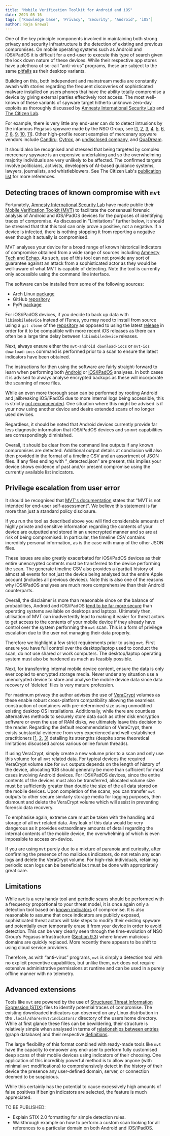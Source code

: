 ```yaml
---
title: "Mobile Verification Toolkit for Android and iOS"
date: 2023-05-16
tags: ['Knowledge base', 'Privacy', 'Security', 'Android', 'iOS']
author: Raja Grewal
---
```


One of the key principle components involved in maintaining both strong privacy and security infrastructure is the detection of existing and previous compromises. On mobile operating systems such as Android and iOS/iPadOS it is difficult for a end-user to execute this type of search given the lock down nature of these devices. While their respective app stores have a plethora of so-call “anti-virus” programs, these are subject to the same [pitfalls](https://privsec.dev/posts/knowledge/badness-enumeration/#antiviruses) as their desktop variants.

Building on this, both independent and mainstream media are constantly awash with stories regarding the frequent discoveries of sophisticated malware installed on users phones that have the ability totally compromise a device by giving external parties effectively root access. The most well-known of these variants of spyware target hitherto unknown zero-day exploits as thoroughly discussed by [Amnesty International Security Lab](https://www.amnesty.org/en/tech/) and [The Citizen Lab](https://citizenlab.ca/).

For example, there is very little any end-user can do to detect intrusions by the infamous Pegasus spyware made by the NSO Group, see [[1](https://citizenlab.ca/2016/08/million-dollar-dissident-iphone-zero-day-nso-group-uae/), [2](https://citizenlab.ca/2020/12/the-great-ipwn-journalists-hacked-with-suspected-nso-group-imessage-zero-click-exploit/), [3](https://www.amnesty.org/en/latest/research/2021/07/forensic-methodology-report-how-to-catch-nso-groups-pegasus/), [4](https://forbiddenstories.org/case/the-pegasus-project/), [5](https://citizenlab.ca/2022/01/project-torogoz-extensive-hacking-media-civil-society-el-salvador-pegasus-spyware/), [6](https://citizenlab.ca/2022/02/bahraini-activists-hacked-with-pegasus/), [7](https://citizenlab.ca/2022/04/peace-through-pegasus-jordanian-human-rights-defenders-and-journalists-hacked-with-pegasus-spyware/), [8](https://citizenlab.ca/2022/04/uk-government-officials-targeted-pegasus/), [9](https://citizenlab.ca/2022/07/geckospy-pegasus-spyware-used-against-thailands-pro-democracy-movement/), [10](https://citizenlab.ca/2022/10/new-pegasus-spyware-abuses-identified-in-mexico/), [11](https://citizenlab.ca/2023/04/nso-groups-pegasus-spyware-returns-in-2022/)]. Other high-profile recent examples of mercenary spyware vendors include [Candiru](https://citizenlab.ca/2021/07/hooking-candiru-another-mercenary-spyware-vendor-comes-into-focus/), [Cytrox](https://citizenlab.ca/2021/12/pegasus-vs-predator-dissidents-doubly-infected-iphone-reveals-cytrox-mercenary-spyware/), an [undisclosed company](https://www.amnesty.org/en/latest/news/2023/03/new-android-hacking-campaign-linked-to-mercenary-spyware-company/), and [QuaDream](https://citizenlab.ca/2023/04/spyware-vendor-quadream-exploits-victims-customers/).

It should also be recognised and stressed that being targeted by complex mercenary spyware is an expensive undertaking and so the overwhelming majority individuals are very unlikely to be affected. The confirmed targets involve politicians, activists, developers of AI-based guidance systems, lawyers, journalists, and whistleblowers. See The Citizen Lab's [publication list](https://citizenlab.ca/publications/) for more references.

## Detecting traces of known compromise with `mvt`

Fortunately, [Amnesty International Security Lab](https://www.amnesty.org/en/tech/) have made public their [Mobile Verification Toolkit (MVT)](https://docs.mvt.re/en/latest/) to facilitate the consensual forensic analysis of Android and iOS/iPadOS devices for the purposes of identifying traces of compromise. As discussed in "Limitations" further below, it should be stressed that that this tool can only prove a positive, not a negative. If a device is infected, there is nothing stopping it from reporting a negative even though it actually is compromised.

MVT analyses your device for a broad range of known historical indicators of compromise obtained from a wide range of sources including [Amnesty Tech](https://github.com/AmnestyTech/investigations) and [Echap](https://github.com/AssoEchap/stalkerware-indicators). As such, use of this tool can not provide any sort of guarantee against an attack from a sophisticated actor as they would be well-aware of what MVT is capable of detecting. Note the tool is currently only accessible using the command line interface.

The software can be installed from some of the following sources:
- Arch Linux [package](https://archlinux.org/packages/community/any/mvt/)
- GitHub [repository](https://github.com/mvt-project/mvt)
- PyPi [package](https://pypi.org/project/mvt/)

For iOS/iPadOS devices, if you decide to back up data with `libimobiledevice` instead of iTunes, you may need to install from source using a `git clone` of the [repository](https://github.com/libimobiledevice/libimobiledevice) as opposed to using the latest [release](https://github.com/libimobiledevice/libimobiledevice/releases) in order for it to be compatible with more recent iOS releases as there can often be a large time delay between `libimobiledevice` releases.

Next, always ensure either the `mvt-android download-iocs` or `mvt-ios download-iocs` command is performed prior to a scan to ensure the latest indicators have been obtained.

The instructions for then using the software are fairly straight-forward to learn when performing both [Android](https://docs.mvt.re/en/latest/android/methodology/) or [iOS/iPadOS](https://docs.mvt.re/en/latest/ios/methodology/) analyses. In both cases it is advised to always analyse encrypted backups as these will incorporate the scanning of more files.

While an even more thorough scan can be performed by rooting Android and jailbreaking iOS/iPadOS due to more internal logs being accessible, this is strictly [not recommended](https://madaidans-insecurities.github.io/android.html#rooting). One situation where this might be advised is if your now using another device and desire extended scans of no longer used devices.

Regardless, it should be noted that Android devices currently provide far less diagnostic information that iOS/iPadOS devices and so `mvt` capabilities are correspondingly diminished.

Overall, it should be clear from the command line outputs if any known compromises are detected. Additional output details at conclusion will also then provided in the format of a timeline CSV and an assortment of JSON files. If any files ending with “_detected.json” are present, this implies your device shows evidence of past and/or present compromise using the currently available list indicators.

## Privilege escalation from user error
It should be recognised that [MVT's documentation](https://docs.mvt.re/en/latest/introduction) states that "MVT is not intended for end-user self-assessment". We believe this statement is far more than just a standard policy disclosure.

If you run the tool as described above you will find considerable amounts of highly private and sensitive information regarding the contents of your device are outputted and stored in an unencrypted manner and so are at risk of being compromised. In particular, the timeline CSV contains incredibly personal information, as is the case with many of the other JSON files.

These issues are also greatly exacerbated for iOS/iPadOS devices as their entire unencrypted contents must be transferred to the device performing the scan. The generate timeline CSV also provides a (partial) history of almost all events for not just the device being analysed but the entire Apple account (includes all previous devices). Note this is also one of the reasons why iOS/iPadOS analyses are much more comprehensive than their Android counterparts.

Overall, the disclaimer is more than reasonable since on the balance of probabilities, Android and iOS/iPadOS [tend to be far more secure](https://madaidans-insecurities.github.io/security-privacy-advice.html#operating-system) than operating systems available on desktops and laptops. Ultimately then, utilisation of MVT can inadvertently lead to making it easier for threat actors to get access to the contents of your mobile device if they already have control over the system performing the `mvt` scan. This is a form of privilege escalation due to the user not managing their data properly.

Therefore we highlight a few strict requirements prior to using `mvt`. First ensure you have full control over the desktop/laptop used to conduct the scan, do not use shared or work computers. The desktop/laptop operating system must also be hardened as much as feasibly possible.

Next, for transferring internal mobile device content, ensure the data is only ever copied to encrypted storage media. Never under any situation use a unencrypted device to store and analyse the mobile device data since data recovery of ‘deleted’ files is very mature profession.

For maximum privacy the author advises the use of [VeraCrypt](https://www.veracrypt.fr/en/Home.html) volumes as these enable robust cross-platform compatibility allowing the seamless construction of containers with pre-determined size using unmodified existing desktop OS installations. Additionally, while there are countless alternatives methods to securely store data such as other disk encryption software or even the use of RAM disks, we ultimately leave this decision to the reader. Regarding the default recommendation of VeraCrypt, there exists substantial evidence from very experienced and well-established practitioners [[1](https://blog.elcomsoft.com/2020/01/a-comprehensive-guide-on-securing-your-system-archives-and-documents/), [2](https://blog.elcomsoft.com/2020/03/breaking-veracrypt-containers/), [3](https://blog.elcomsoft.com/2021/06/breaking-veracrypt-obtaining-and-extracting-on-the-fly-encryption-keys/)] detailing its strengths (despite some theoretical limitations discussed across various online forum threads).

If using VeraCrypt, simply create a new volume prior to a scan and only use this volume for all `mvt` related data. For typical devices the required VeraCrypt volume size for `mvt` outputs depends on the length of history of the device, allocating 1GB should generally be more than sufficient for most cases involving Android devices. For iOS/iPadOS devices, since the entire contents of the devices must also be transferred, allocated volume size must be sufficiently greater than double the size of the all data stored on the mobile devices. Upon completion of the scans, you can transfer `mvt` outputs to other secure similarly storage media for logging purposes, then dismount and delete the VeraCrypt volume which will assist in preventing forensic data recovery.

To emphasise again, extreme care must be taken with the handling and storage of all `mvt` related data. Any leak of this data would be very dangerous as it provides extraordinary amounts of detail regarding the internal contents of the mobile device, the overwhelming of which is even impossible to access on-device.

If you are using `mvt` purely due to a mixture of paranoia and curiosity, after confirming the presence of no malicious indicators, do not retain any scan logs and delete the VeraCrypt volume. For high-risk individuals, retaining periodic scan logs can be beneficial but must be done with appropriately great care.

## Limitations

While `mvt` is a very handy tool and periodic scans should be performed with a frequency proportional to your threat model, it is once again only a detection tool based on [known indicators](https://deploy-preview-86--privsec-dev.netlify.app/posts/knowledge/badness-enumeration/) of compromise. It is also reasonable to assume that once indicators are publicly exposed, sophisticated threat actors will take steps to modify their existing spyware and potentially even temporarily erase it from your device in order to avoid detection. This can be very clearly seen through the time-evolution of NSO Group’s Pegasus infrastructure ([Section 9.3](https://www.amnesty.org/en/latest/research/2021/07/forensic-methodology-report-how-to-catch-nso-groups-pegasus/)) where known malicious domains are quickly replaced. More recently there appears to be shift to using cloud service providers.

Therefore, as with “anti-virus” programs, `mvt` is simply a detection tool with no explicit preventive capabilities, but unlike them, `mvt` does not require extensive administrative permissions at runtime and can be used in a purely offline manner with no telemetry.

## Advanced extensions

Tools like `mvt` are powered by the use of [Structured Threat Information Expression (STIX)](https://oasis-open.github.io/cti-documentation/stix/intro.html) files to identify potential traces of compromise. The existing downloaded indicators can observed on any Linux distribution in the `.local/share/mvt/indicators/` directory of the users home directory. While at first glance these files can be bewildering, their structure is relatively simple when analysed in terms of [relationships between entries](https://oasis-open.github.io/cti-documentation/examples/visualized-sdo-relationships) (graph database) and their respective [definitions](https://docs.oasis-open.org/cti/stix/v2.0/stix-v2.0-part2-stix-objects.html).

The large flexibility of this format combined with ready-made tools like `mvt` have the capacity to empower any end-user to perform fully customised deep scans of their mobile devices using indicators of their choosing. One application of this incredibly powerful method is to allow anyone (with minimal `mvt` modifications) to comprehensively detect in the history of their device the presence any user-defined domain, server, or connection deemed to be suspicious.

While this certainly has the potential to cause excessively high amounts of false positives if benign indicators are selected, the feature is much appreciated.

TO BE PUBLISHED:
- Explain STIX 2.0 formatting for simple detection rules.
- Walkthrough example on how to perform a custom scan looking for all references to a particular domain on both Android and iOS/iPadOS.

